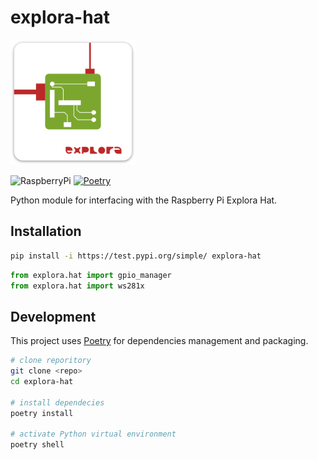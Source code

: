 # explora-hat

<img width="200" alt="project logo" src="images/logo.png">

![RaspberryPi](https://img.shields.io/badge/-RaspberryPi-C51A4A?logo=raspberrypi&logoColor=white) [![Poetry](https://img.shields.io/endpoint?url=https://python-poetry.org/badge/v0.json)](https://python-poetry.org/)

Python module for interfacing with the Raspberry Pi Explora Hat.

## Installation

```bash
pip install -i https://test.pypi.org/simple/ explora-hat
```

```python
from explora.hat import gpio_manager
from explora.hat import ws281x
```

## Development
This project uses [Poetry](https://python-poetry.org/docs/#installation) for dependencies management and packaging.

```bash
# clone reporitory
git clone <repo>
cd explora-hat

# install dependecies
poetry install

# activate Python virtual environment
poetry shell

```

